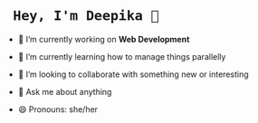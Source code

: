 # ``` Hey, I'm Deepika 👋```

- 🔭 I’m currently working on **Web Development**

- 🌱 I’m currently learning how to manage things parallelly

- 👯 I’m looking to collaborate with something new or interesting

- 💬 Ask me about anything 

- 😄 Pronouns: she/her

<!--
**Deepika-Singh111/Deepika-Singh111** is a ✨ _special_ ✨ repository because its `README.md` (this file) appears on your GitHub profile.

Here are some ideas to get you started:

- 🔭 I’m currently working on Web Development
- 🌱 I’m currently learning ...
- 👯 I’m looking to collaborate with something new/interesting
- 🤔 I’m looking for help with ...
- 💬 Ask me about anything 
- 📫 How to reach me: ...
- 😄 Pronouns: she/her
- ⚡ Fun fact: ...
-->
